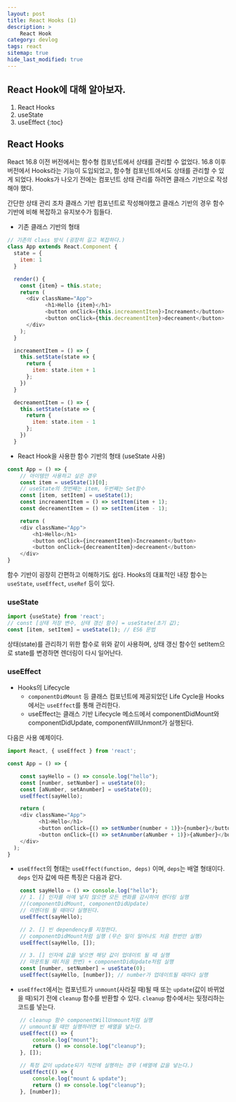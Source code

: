```yaml
---
layout: post
title: React Hooks (1)
description: >
    React Hook
category: devlog
tags: react
sitemap: true
hide_last_modified: true
---
```


## React Hook에 대해 알아보자.

1. React Hooks
2. useState
3. useEffect
{:toc}

## React Hooks


React 16.8 이전 버전에서는 함수형 컴포넌트에서 상태를 관리할 수 없었다. 16.8 이후 버전에서 Hooks라는 기능이 도입되었고, 함수형 컴포넌트에서도 상태를 관리할 수 있게
되었다. Hooks가 나오기 전에는 컴포넌트 상태 관리를 하려면 클래스 기반으로 작성해야 했다. 

간단한 상태 관리 조차 클래스 기반 컴포넌트로 작성해야했고 클래스 기반의 경우 함수 기반에 비해 복잡하고 유지보수가 힘들다.

- 기존 클래스 기반의 형태
```js
// 기존의 class 방식 (굉장히 길고 복잡하다.)
class App extends React.Component {
  state = {
    item: 1
  }

  render() {
    const {item} = this.state;
    return (
      <div className="App">
            <h1>Hello {item}</h1>
            <button onClick={this.increamentItem}>Increament</button>
            <button onClick={this.decreamentItem}>decreament</button>
      </div>
    );
  }

  increamentItem = () => {
    this.setState(state => {
      return {
        item: state.item + 1
      };
    })
  }

  decreamentItem = () => {
    this.setState(state => {
      return {
        item: state.item - 1
      };
    })
  }
```

- React Hook을 사용한 함수 기반의 형태 (useState 사용)
```js
const App = () => {
    // 아이템만 사용하고 싶은 경우
    const item = useState(1)[0];
    // useState의 첫번째는 item, 두번째는 Set함수
    const [item, setItem] = useState(1);
    const increamentItem = () => setItem(item + 1);
    const decreamentItem = () => setItem(item - 1);

    return (
    <div className="App">
        <h1>Hello</h1>
        <button onClick={increamentItem}>Increament</button>
        <button onClick={decreamentItem}>decreament</button>
    </div>
}
```

함수 기반이 굉장히 간편하고 이해하기도 쉽다.
Hooks의 대표적인 내장 함수는 `useState`, `useEffect`, `useRef` 등이 있다.

### useState


```js
import {useState} from 'react';
// const [상태 저장 변수, 상태 갱신 함수] = useState(초기 값);
const [item, setItem] = useState(1); // ES6 문법
```


상태(state)를 관리하기 위한 함수로 위와 같이 사용하며, 상태 갱신 함수인 setItem으로 state를 변경하면 렌더링이  다시 일어난다.


### useEffect


- Hooks의 Lifecycle
    - `componentDidMount` 등 클래스 컴포넌트에 제공되었던 Life Cycle을 Hooks에서는 `useEffect`를 통해 관리한다.
    - useEffect는 클래스 기반 Lifecycle 메소드에서 componentDidMount와 componentDidUpdate, componentWillUnmont가 실행된다.

다음은 사용 예제이다.

```js
import React, { useEffect } from 'react';

const App = () => { 

    const sayHello = () => console.log("hello");
    const [number, setNumber] = useState(0);
    const [aNumber, setAnumber] = useState(0);
    useEffect(sayHello); 

    return (
    <div className="App">
          <h1>Hello</h1>
          <button onClick={() => setNumber(number + 1)}>{number}</button>
          <button onClick={() => setAnumber(aNumber + 1)}>{aNumber}</button>
    </div>
  );
}
```

- `useEffect`의 형태는 `useEffect(function, deps)` 이며, `deps`는 배열 형태이다.
`deps` 인자 값에 따른 특징은 다음과 같다.

```js
    const sayHello = () => console.log("hello");
    // 1. [] 인자를 아예 넣지 않으면 모든 변화를 감시하여 렌더링 실행 
    //(componentDidMount, componentDidUpdate)
    // 리렌더링 될 때마다 실행된다.
    useEffect(sayHello); 

    // 2. [] 빈 dependency를 지정한다.
    // componentDidMount처럼 실행 (무슨 일이 일어나도 처음 한번만 실행)
    useEffect(sayHello, []);

    // 3. [] 인자에 값을 넣으면 해당 값이 업데이트 될 때 실행
    // 마운트될 때(처음 한번) + componentDidUpdate처럼 실행 
    const [number, setNumber] = useState(0);
    useEffect(sayHello, [number]); // number가 업데이트될 때마다 실행
```

- `useEffect`에서는 컴포넌트가 `unmount`(사라질 때)될 때 또는 `update`(값이 바뀌었을 때)되기 전에 `cleanup` 함수를 반환할 수 있다. `cleanup` 함수에서는 뒷정리하는 코드를 넣는다.

```js
    // cleanup 함수 componentWillUnmount처럼 실행
    // unmount될 때만 실행하려면 빈 배열을 넣는다.
    useEffect(() => {
        console.log("mount");
        return () => console.log("cleanup"); 
    }, []);

    // 특정 값이 update되기 직전에 실행하는 경우 (배열에 값을 넣는다.)
    useEffect(() => {
        console.log("mount & update");
        return () => console.log("cleanup"); 
    }, [number]);
```